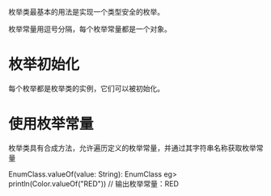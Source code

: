 枚举类最基本的用法是实现一个类型安全的枚举。

枚举常量用逗号分隔，每个枚举常量都是一个对象。

# 枚举初始化

每个枚举都是枚举类的实例，它们可以被初始化。

# 使用枚举常量

枚举类具有合成方法，允许遍历定义的枚举常量，并通过其字符串名称获取枚举常量

EnumClass.valueOf(value: String): EnumClass
eg> println(Color.valueOf("RED")) // 输出枚举常量：RED
